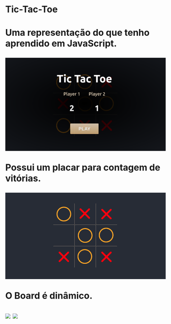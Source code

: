 <h1>Tic-Tac-Toe<h1>

Uma representação do que tenho aprendido em JavaScript.

<img src="/src/images/placar.png">

Possui um placar para contagem de vitórias.

<img src="/src/images/gaming.png">

O Board é dinâmico.

<img src="/src/images/win.png">

<img src="/src/images/win.png">